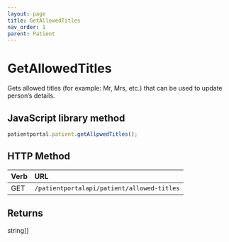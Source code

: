```yaml
---
layout: page
title: GetAllowedTitles
nav_order: 1
parent: Patient
---
```


# GetAllowedTitles

Gets allowed titles (for example: Mr, Mrs, etc.) that can be used to update person’s details.

## JavaScript library method

```javascript
patientportal.patient.getAllpwedTitles();
```

## HTTP Method

| Verb | URL                                               |
|:-----|:--------------------------------------------------|
| GET | `/patientportalapi/patient/allowed-titles` |

## Returns

string\[\]
